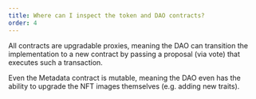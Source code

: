 ```yaml
---
title: Where can I inspect the token and DAO contracts?
order: 4
---
```




All contracts are upgradable proxies, meaning the DAO can transition the implementation to a new contract by passing a proposal (via vote) that executes such a transaction.

Even the Metadata contract is mutable, meaning the DAO even has the ability to upgrade the NFT images themselves (e.g. adding new traits).